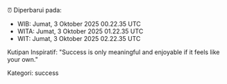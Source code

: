 ⏰ Diperbarui pada:
- WIB: Jumat, 3 Oktober 2025 00.22.35 UTC
- WITA: Jumat, 3 Oktober 2025 01.22.35 UTC
- WIT: Jumat, 3 Oktober 2025 02.22.35 UTC

Kutipan Inspiratif:
"Success is only meaningful and enjoyable if it feels like your own."


Kategori: success

